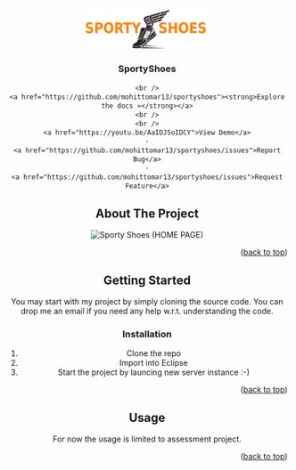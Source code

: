 <!-- PROJECT LOGO -->
<br />
<div align="center">
  <a href="https://github.com/mohittomar13/sportyshoes">
    <img src="src/main/webapp/img/logo.png" alt="Sporty Shoes" width="225" height="70">
  </a>

<h3 align="center">SportyShoes</h3>

<div>
  <p align="center">
  
    <br />
    <a href="https://github.com/mohittomar13/sportyshoes"><strong>Explore the docs »</strong></a>
    <br />
    <br />
    <a href="https://youtu.be/AaIDJSoIDCY">View Demo</a>
    ·
    <a href="https://github.com/mohittomar13/sportyshoes/issues">Report Bug</a>
    ·
    <a href="https://github.com/mohittomar13/sportyshoes/issues">Request Feature</a>
  </p>
</div>

<!-- ABOUT THE PROJECT -->
## About The Project

<!-- [![Product Name Screen Shot][product-screenshot]](https://example.com) -->

<img src="https://i.ibb.co/rGXrVzf/DEMO.png" alt="Sporty Shoes (HOME PAGE)" width="640" height="342">

<p align="right">(<a href="#readme-top">back to top</a>)</p>

<!-- GETTING STARTED -->
## Getting Started

You may start with my project by simply cloning the source code. You can drop me an email if you need
any help w.r.t. understanding the code.

### Installation

1. Clone the repo 
2. Import into Eclipse
3. Start the project by launcing new server instance :-)

<p align="right">(<a href="#readme-top">back to top</a>)</p>



<!-- USAGE EXAMPLES -->
## Usage

For now the usage is limited to assessment project.

<p align="right">(<a href="#readme-top">back to top</a>)</p>
